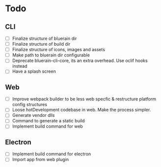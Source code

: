 # Todo

## CLI
- [ ] Finalize structure of bluerain dir
- [ ] Finalize structure of build dir
- [ ] Finalize structure of icons, images and assets
- [ ] Make path to bluerain dir configurable
- [ ] Deprecate bluerain-cli-core, its an extra overhead. Use oclif hooks instead
- [ ] Have a splash screen

## Web
- [ ] Improve webpack builder to be less web specfic & restructure platform config structures
- [ ] Loose hotDevelopment codebase in web. Make the process simpler.
- [ ] Generate vendor dlls
- [ ] Command to generate a static build
- [ ] Implement build command for web

## Electron
- [ ] Implement build command for electron
- [ ] Import app from web plugin